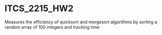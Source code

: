 ITCS_2215_HW2
=============

Measures the efficiency of quicksort and mergesort algorithms by sorting a random array of 100 integers and tracking time
